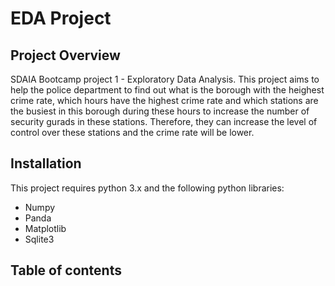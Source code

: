 # EDA Project
## Project Overview
SDAIA Bootcamp project 1 - Exploratory Data Analysis. This project aims to help the police department to find out what is the borough with the heighest crime rate, which hours have the highest crime rate and which stations are the busiest in this borough during these hours to increase the number of security gurads in these stations. Therefore, they can increase the level of control over these stations and the crime rate will be lower.

## Installation
This project requires python 3.x and the following python libraries:
* Numpy
* Panda
* Matplotlib
* Sqlite3

## Table of contents
